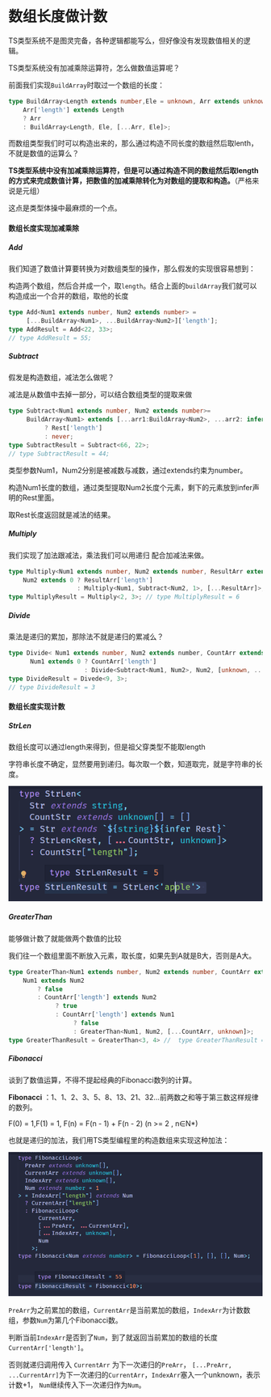 # 数组长度做计数

TS类型系统不是图灵完备，各种逻辑都能写么，但好像没有发现数值相关的逻辑。

TS类型系统没有加减乘除运算符，怎么做数值运算呢？

前面我们实现`BuildArray`时取过一个数组的长度：

```ts
type BuildArray<Length extends number,Ele = unknown, Arr extends unknown[]> =
    Arr['length'] extends Length
    ? Arr
    : BuildArray<Length, Ele, [...Arr, Ele]>;
```

而数组类型我们时可以构造出来的，那么通过构造不同长度的数组然后取lenth，不就是数值的运算么？

**TS类型系统中没有加减乘除运算符，但是可以通过构造不同的数组然后取length的方式来完成数值计算，把数值的加减乘除转化为对数组的提取和构造。**（严格来说是元组）

这点是类型体操中最麻烦的一个点。

#### 数组长度实现加减乘除

##### Add

我们知道了数值计算要转换为对数组类型的操作，那么假发的实现很容易想到：

构造两个数组，然后合并成一个，取`length`。结合上面的`buildArray`我们就可以构造成出一个合并的数组，取他的长度

```ts
type Add<Num1 extends number, Num2 extends number> = 
     [...BuildArray<Num1>, ...BuildArray<Num2>]['length'];
type AddResult = Add<22, 33>;
// type AddResult = 55;
```

##### Subtract

假发是构造数组，减法怎么做呢？

减法是从数值中去掉一部分，可以结合数组类型的提取来做

```ts
type Subtract<Num1 extends number, Num2 extends number>= 
     BuildArray<Num1> extends [...arr1:BuildArray<Num2>, ...arr2: infer Rest]
          ? Rest['length']
          : never;
type SubtractResult = Subtract<66, 22>;
// type SubtractResult = 44;
```

类型参数Num1，Num2分别是被减数与减数，通过extends约束为number。

构造Num1长度的数组，通过类型提取Num2长度个元素，剩下的元素放到infer声明的Rest里面。

取Rest长度返回就是减法的结果。

##### Multiply

我们实现了加法跟减法，乘法我们可以用递归 配合加减法来做。

```ts
type Multiply<Num1 extends number, Num2 extends number, ResultArr extends unknown[]> = 
    Num2 extends 0 ? ResultArr['length']
                   : Multiply<Num1, Subtract<Num2, 1>, [...ResultArr]>;
type MultiplyResult = Multiply<2, 3>; // type MultiplyResult = 6
```

##### Divide

乘法是递归的累加，那除法不就是递归的累减么？

```ts
type Divide< Num1 extends number, Num2 extends number, CountArr extends [] = []> =
      Num1 extends 0 ? CountArr['length']
                     : Divide<Subtract<Num1, Num2>, Num2, [unknown, ...CountArr]>;
type DivideResult = Divede<9, 3>;
// type DivideResult = 3
```

#### 数组长度实现计数

##### StrLen

数组长度可以通过length来得到，但是祖父穿类型不能取length

字符串长度不确定，显然要用到递归。每次取一个数，知道取完，就是字符串的长度。

![strLen](../img/strLen.png)

##### GreaterThan

能够做计数了就能做两个数值的比较

我们往一个数组里面不断放入元素，取长度，如果先到A就是B大，否则是A大。

```ts
type GreaterThan<Num1 extends number, Num2 extends number, CountArr extends unknown[] = []> = 
    Num1 extends Num2 
        ? false
        : CountArr['length'] extends Num2
             ? true
             : CountArr['length'] extends Num1
                  ? false
                  : GreaterThan<Num1, Num2, [...CountArr, unknown]>;
type GreaterThanResult = GreaterThan<3, 4> //  type GreaterThanResult = false       
```

##### Fibonacci

谈到了数值运算，不得不提起经典的Fibonacci数列的计算。

**Fibonacci** ：1、1、2、3、5、8、13、21、32...前两数之和等于第三数这样规律的数列。

F(0) = 1,F(1) = 1, F(n) = F(n - 1) + F(n - 2) (n >= 2 , n∈N*)

也就是递归的加法，我们用TS类型编程里的构造数组来实现这种加法：



![fibonacci](../img/fibonacci.png)

`PreArr`为之前累加的数组，`CurrentArr`是当前累加的数组，`IndexArr`为计数数组，参数`Num`为第几个Fibonacci数。

判断当前`IndexArr`是否到了`Num`，到了就返回当前累加的数组的长度`CurrentArr['length']`。

否则就递归调用传入 `CurrentArr` 为下一次递归的`PreArr`， `[...PreArr, ...CurrentArr]`为下一次递归的`CurrentArr`，`IndexArr`塞入一个unknown，表示计数+1， `Num`继续传入下一次递归作为`Num`。

